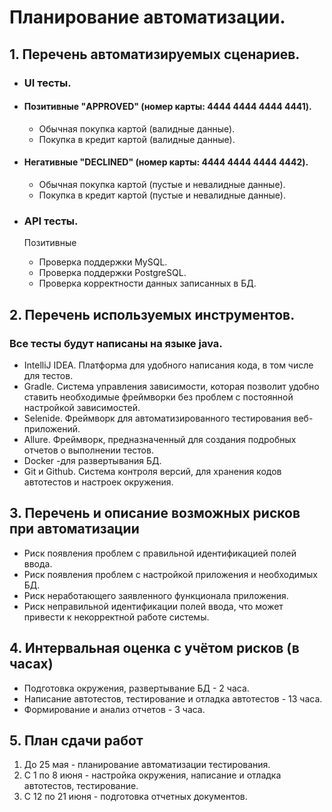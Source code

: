 # Планирование автоматизации.

## 1. Перечень автоматизируемых сценариев.
      
- ### UI тесты.
- #### Позитивные "APPROVED" (номер карты: 4444 4444 4444 4441).
   * Обычная покупка картой (валидные данные).
   * Покупка в кредит картой (валидные данные).
- #### Негативные "DECLINED" (номер карты: 4444 4444 4444 4442).
   * Обычная покупка картой (пустые и невалидные данные).
   * Покупка в кредит картой (пустые и невалидные данные).

- ### API тесты.
   Позитивные
   * Проверка поддержки MySQL.
   * Проверка поддержки PostgreSQL.
   * Проверка корректности данных записанных в БД.

## 2. Перечень используемых инструментов.
### Все тесты будут написаны на языке java.
* IntelliJ IDEA. Платформа для удобного написания кода, в том числе для тестов.
* Gradle. Система управления зависимости, которая позволит удобно ставить необходимые фреймворки без проблем с постоянной настройкой зависимостей.
* Selenide. Фреймворк для автоматизированного тестирования веб-приложений.
* Allure. Фреймворк, предназначенный для создания подробных отчетов о выполнении тестов.
* Docker -для развертывания БД.
* Git и Github. Система контроля версий, для хранения кодов автотестов и настроек окружения.
 
## 3. Перечень и описание возможных рисков при автоматизации
 
* Риск появления проблем с правильной идентификацией полей ввода. 
* Риск появления проблем с настройкой приложения и необходимых БД.
* Риск неработающего заявленного функционала приложения.
* Риск неправильной идентификации полей ввода, что может привести к некорректной работе системы.

## 4. Интервальная оценка с учётом рисков (в часах)
* Подготовка окружения, развертывание БД - 2 часа.
* Написание автотестов, тестирование и отладка автотестов - 13 часа.
* Формирование и анализ отчетов - 3 часа. 
 
## 5. План сдачи работ
1. До 25 мая - планирование автоматизации тестирования.
1. С 1 по 8 июня - настройка окружения, написание и отладка автотестов, тестирование.
1. C 12 по 21 июня - подготовка отчетных документов.
